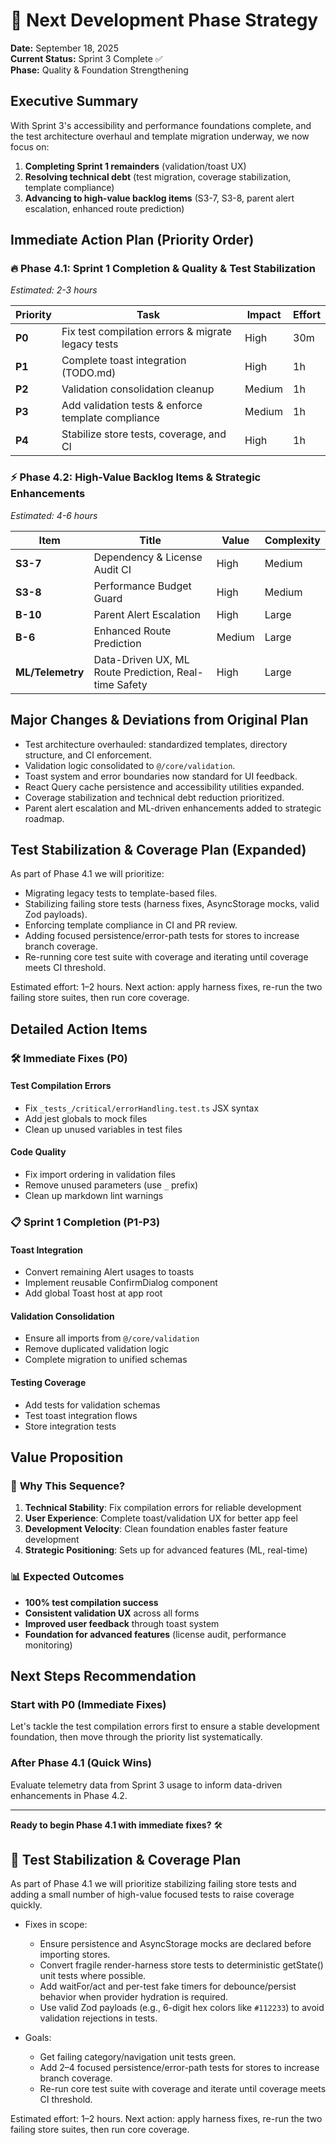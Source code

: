 # 🚀 Next Development Phase Strategy

**Date:** September 18, 2025  
**Current Status:** Sprint 3 Complete ✅  
**Phase:** Quality & Foundation Strengthening

## Executive Summary

With Sprint 3's accessibility and performance foundations complete, and the test architecture overhaul and template migration underway, we now focus on:

1. **Completing Sprint 1 remainders** (validation/toast UX)
2. **Resolving technical debt** (test migration, coverage stabilization, template compliance)
3. **Advancing to high-value backlog items** (S3-7, S3-8, parent alert escalation, enhanced route prediction)

## Immediate Action Plan (Priority Order)

### 🔥 **Phase 4.1: Sprint 1 Completion & Quality & Test Stabilization**

*Estimated: 2-3 hours*

| Priority | Task | Impact | Effort |
|----------|------|--------|--------|
| **P0** | Fix test compilation errors & migrate legacy tests | High | 30m |
| **P1** | Complete toast integration (TODO.md) | High | 1h |
| **P2** | Validation consolidation cleanup | Medium | 1h |
| **P3** | Add validation tests & enforce template compliance | Medium | 1h |
| **P4** | Stabilize store tests, coverage, and CI | High | 1h |

### ⚡ **Phase 4.2: High-Value Backlog Items & Strategic Enhancements**

*Estimated: 4-6 hours*

| Item | Title | Value | Complexity |
|------|-------|-------|------------|
| **S3-7** | Dependency & License Audit CI | High | Medium |
| **S3-8** | Performance Budget Guard | High | Medium |
| **B-10** | Parent Alert Escalation | High | Large |
| **B-6** | Enhanced Route Prediction | Medium | Large |
| **ML/Telemetry** | Data-Driven UX, ML Route Prediction, Real-time Safety | High | Large |

## Major Changes & Deviations from Original Plan

- Test architecture overhauled: standardized templates, directory structure, and CI enforcement.
- Validation logic consolidated to `@/core/validation`.
- Toast system and error boundaries now standard for UI feedback.
- React Query cache persistence and accessibility utilities expanded.
- Coverage stabilization and technical debt reduction prioritized.
- Parent alert escalation and ML-driven enhancements added to strategic roadmap.

## Test Stabilization & Coverage Plan (Expanded)

As part of Phase 4.1 we will prioritize:

- Migrating legacy tests to template-based files.
- Stabilizing failing store tests (harness fixes, AsyncStorage mocks, valid Zod payloads).
- Enforcing template compliance in CI and PR review.
- Adding focused persistence/error-path tests for stores to increase branch coverage.
- Re-running core test suite with coverage and iterating until coverage meets CI threshold.

Estimated effort: 1–2 hours. Next action: apply harness fixes, re-run the two failing store suites, then run core coverage.

## Detailed Action Items

### 🛠️ **Immediate Fixes (P0)**

#### Test Compilation Errors

- Fix `_tests_/critical/errorHandling.test.ts` JSX syntax
- Add jest globals to mock files
- Clean up unused variables in test files

#### Code Quality

- Fix import ordering in validation files
- Remove unused parameters (use `_` prefix)
- Clean up markdown lint warnings

### 📋 **Sprint 1 Completion (P1-P3)**

#### Toast Integration

- Convert remaining Alert usages to toasts
- Implement reusable ConfirmDialog component
- Add global Toast host at app root

#### Validation Consolidation

- Ensure all imports from `@/core/validation`
- Remove duplicated validation logic
- Complete migration to unified schemas

#### Testing Coverage

- Add tests for validation schemas
- Test toast integration flows
- Store integration tests

## Value Proposition

### 🎯 **Why This Sequence?**

1. **Technical Stability**: Fix compilation errors for reliable development
2. **User Experience**: Complete toast/validation UX for better app feel  
3. **Development Velocity**: Clean foundation enables faster feature development
4. **Strategic Positioning**: Sets up for advanced features (ML, real-time)

### 📊 **Expected Outcomes**

- **100% test compilation success**
- **Consistent validation UX** across all forms
- **Improved user feedback** through toast system
- **Foundation for advanced features** (license audit, performance monitoring)

## Next Steps Recommendation

### Start with P0 (Immediate Fixes)

Let's tackle the test compilation errors first to ensure a stable development foundation, then move through the priority list systematically.

### After Phase 4.1 (Quick Wins)

Evaluate telemetry data from Sprint 3 usage to inform data-driven enhancements in Phase 4.2.

---

**Ready to begin Phase 4.1 with immediate fixes?** 🛠️

## 🧪 Test Stabilization & Coverage Plan

As part of Phase 4.1 we will prioritize stabilizing failing store tests and adding a small number of high-value focused tests to raise coverage quickly.

- Fixes in scope:
 	- Ensure persistence and AsyncStorage mocks are declared before importing stores.
 	- Convert fragile render-harness store tests to deterministic getState() unit tests where possible.
 	- Add waitFor/act and per-test fake timers for debounce/persist behavior when provider hydration is required.
 	- Use valid Zod payloads (e.g., 6-digit hex colors like `#112233`) to avoid validation rejections in tests.

- Goals:
 	- Get failing category/navigation unit tests green.
 	- Add 2–4 focused persistence/error-path tests for stores to increase branch coverage.
 	- Re-run core test suite with coverage and iterate until coverage meets CI threshold.

Estimated effort: 1–2 hours. Next action: apply harness fixes, re-run the two failing store suites, then run core coverage.
